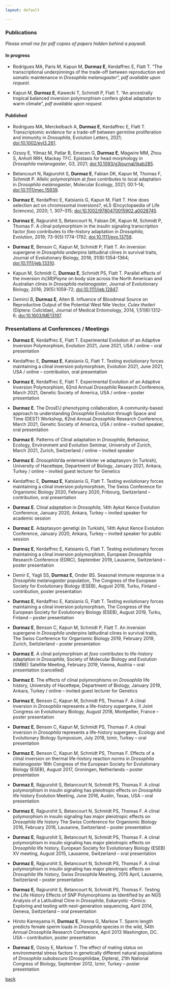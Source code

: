 ```yaml
---
layout: default

---
```


### Publications

_Please email me for pdf copies of papers hidden behind a paywall._



#### In progress 

- Rodrigues MA, Paris M, Kapun M, **Durmaz E**, Kerdaffrec E, Flatt T. “The transcriptional underpinnings of the trade-off between reproduction and somatic maintenance in _Drosophila melanogaster_”, _pdf available upon request._ 

- Kapun M, **Durmaz E**, Kawecki T, Schmidt P, Flatt T. “An ancestrally tropical balanced inversion polymorphism confers global adaptation to warm climate”, _pdf available upon request._



#### Published 

- Rodrigues MA, Merckelbach A, **Durmaz E**, Kerdaffrec E, Flatt T. Transcriptomic evidence for a trade-off between germline proliferation and immunity in _Drosophila_, Evolution Letters, 2021; [doi:10.1002/evl3.261](https://doi.org/10.1002/evl3.261).

- Ozsoy E, Yilmaz M, Patlar B, Emecen G, **Durmaz E**, Magwire MM, Zhou S, Anholt RRH, Mackay TFC. Epistasis for head morphology in _Drosophila melanogaster_, G3, 2021; [doi:10.1093/g3journal/jkab285](https://doi.org/10.1093/g3journal/jkab285). 

- Betancourt N, Rajpurohit S, **Durmaz E**, Fabian DK, Kapun M, Thomas F, Schmidt P. Allelic polymorphism at _foxo_ contributes to local adaptation in _Drosophila melanogaster_, Molecular Ecology, 2021; 00:1–14; [doi:10.1111/mec.15939](https://doi.org/10.1111/mec.15939). 

- **Durmaz E**, Kerdaffrec E, Katsianis G, Kapun M, Flatt T. How does selection act on chromosomal inversions?, eLS (Encyclopaedia of Life Sciences), 2020; 1, 307–315; [doi:10.1002/9780470015902.a0028745](https://doi.org/10.1002/9780470015902.a0028745). 

- **Durmaz E**, Rajpurohit S, Betancourt N, Fabian DK, Kapun M, Schmidt P, Thomas F. A clinal polymorphism in the insulin signaling transcription factor _foxo_ contributes to life-history adaptation in _Drosophila_, Evolution, 2019; 73-9(5):1774-1792; [doi:10.1111/evo.13759](https://doi.org/10.1111/evo.13759). 

- **Durmaz E**, Benson C, Kapun M, Schmidt P, Flatt T. An inversion supergene in _Drosophila_ underpins latitudinal clines in survival traits, Journal of Evolutionary Biology, 2018; 31(9):1354-1364; [doi:10.1111/jeb.13310](https://doi.org/10.1111/jeb.13310). 

- Kapun M, Schmidt C, **Durmaz E**, Schmidt PS, Flatt T. Parallel effects of the inversion _In(3R)Payne_ on body size across the North American and Australian clines in _Drosophila melanogaster_, Journal of Evolutionary Biology, 2016; 29(5):1059-72; [doi:10.1111/jeb.12847](https://doi.org/10.1111/jeb.12847). 

- Demirci B, **Durmaz E**, Alten B. Influence of Bloodmeal Source on Reproductive Output of the Potential West Nile Vector, _Culex theileri_ (Diptera: Culicidae), Journal of Medical Entomology, 2014, 1;51(6):1312-6; [doi:10.1603/ME13197](https://doi.org/10.1603/ME13197). 





### Presentations at Conferences / Meetings 

- **Durmaz E**, Kerdaffrec E, Flatt T. Experimental Evolution of an Adaptive Inversion Polymorphism, Evolution 2021, June 2021, USA / online – oral presentation

- Kerdaffrec E, **Durmaz E**, Katsianis G, Flatt T. Testing evolutionary forces maintaining a clinal inversion polymorphism, Evolution 2021, June 2021, USA / online – contribution, oral presentation

- **Durmaz E**, Kerdaffrec E, Flatt T. Experimental Evolution of an Adaptive Inversion Polymorphism, 62nd Annual _Drosophila_ Research Conference, March 2021, Genetic Society of America, USA / online – poster presentation

- **Durmaz E**. The DrosEU phenotyping collaboration, A community-based approach to understanding _Drosophila_ Evolution through Space and Time (DEST) Workshop, 62nd Annual _Drosophila_ Research Conference, March 2021, Genetic Society of America, USA / online – invited speaker, oral presentation

- **Durmaz E**. Patterns of Clinal adaptation in _Drosophila_, Behaviour, Ecology, Environment and Evolution Seminar, University of Zurich, March 2021, Zurich, Switzerland / online – invited speaker

- **Durmaz E**. _Drosophila_’da enlemsel klinler ve adaptasyon (in Turkish), University of Hacettepe, Department of Biology, January 2021, Ankara, Turkey / online – invited guest lecturer for Genetics

- Kerdaffrec E, **Durmaz E**, Katsianis G, Flatt T. Testing evolutionary forces maintaining a clinal inversion polymorphism, The Swiss Conference for Organismic Biology 2020, February 2020, Fribourg, Switzerland – contribution, oral presentation

- **Durmaz E**. Clinal adaptation in _Drosophila_, 14th Aykut Kence Evolution Conference, January 2020, Ankara, Turkey – invited speaker for academic session

- **Durmaz E**. Adaptasyon genetigi (in Turkish), 14th Aykut Kence Evolution Conference, January 2020, Ankara, Turkey – invited speaker for public session

- **Durmaz E**, Kerdaffrec E, Katsianis G, Flatt T. Testing evolutionary forces maintaining a clinal inversion polymorphism, European _Drosophila_ Research Conference (EDRC), September 2019, Lausanne, Switzerland – poster presentation

- Demir E, Yagli SS, **Durmaz E**, Onder BS. Seasonal immune response in a _Drosophila melanogaster_ population, The Congress of the European Society for Evolutionary Biology (ESEB), August 2019, Turku, Finland – contribution, poster presentation

- **Durmaz E**, Kerdaffrec E, Katsianis G, Flatt T. Testing evolutionary forces maintaining a clinal inversion polymorphism, The Congress of the European Society for Evolutionary Biology (ESEB), August 2019, Turku, Finland – poster presentation

- **Durmaz E**, Benson C, Kapun M, Schmidt P, Flatt T. An inversion supergene in _Drosophila_ underpins latitudinal clines in survival traits, The Swiss Conference for Organismic Biology 2019, February 2019, Zurich, Switzlerland – poster presentation

- **Durmaz E**. A clinal polymorphism at _foxo_ contributes to life-history adaptation in _Drosophila_, Society of Molecular Biology and Evolution (SMBE) Satellite Meeting, February 2019, Vienna, Austria – oral presentation (cancelled)

- **Durmaz E**. The effects of clinal polymorphisms on _Drosophila_ life history, University of Hacettepe, Department of Biology, January 2019, Ankara, Turkey / online – invited guest lecturer for Genetics

- **Durmaz E**, Benson C, Kapun M, Schmidt PS, Thomas F. A clinal inversion in _Drosophila_ represents a life-history supergene, II Joint Congress on Evolutionary Biology, August 2018, Montpellier, France – poster presentation

- **Durmaz E**, Benson C, Kapun M, Schmidt PS, Thomas F. A clinal inversion in _Drosophila_ represents a life-history supergene, Ecology and Evolutionary Biology Symposium, July 2018, Izmir, Turkey – oral presentation

- **Durmaz E**, Benson C, Kapun M, Schmidt PS, Thomas F. Effects of a clinal inversion on thermal life-history reaction norms in _Drosophila melanogaster_ 16th Congress of the European Society for Evolutionary Biology (ESEB), August 2017, Groningen, Netherlands – poster presentation

- **Durmaz E**, Rajpurohit S, Betancourt N, Schmidt PS, Thomas F. A clinal polymorphism in insulin signaling has pleiotropic effects on _Drosophila_ life history Evolution Meeting, June 2016, Austin, Texas, USA – oral presentation

- **Durmaz E**, Rajpurohit S, Betancourt N, Schmidt PS, Thomas F. A clinal polymorphism in insulin signaling has major pleiotropic effects on _Drosophila_ life history The Swiss Conference for Organismic Biology 2016, February 2016, Lausanne, Switzerland – poster presentation 

- **Durmaz E**, Rajpurohit S, Betancourt N, Schmidt PS, Thomas F. A clinal polymorphism in insulin signaling has major pleiotropic effects on _Drosophila_ life history, European Society for Evolutionary Biology (ESEB) XV meeting, August 2015, Lausanne, Switzerland – oral presentation 

- **Durmaz E**, Rajpurohit S, Betancourt N, Schmidt PS, Thomas F. A clinal polymorphism in insulin signaling has major pleiotropic effects on _Drosophila_ life history, Swiss Drosophila Meeting, 2015 April, Lausanne, Switzerland – poster presentation 

- **Durmaz E**, Rajpurohit S, Betancourt N, Schmidt PS, Thomas F. Testing the Life History Effects of SNP Polymorphisms as Identified by an NGS Analysis of a Latitudinal Cline in _Drosophila_, Eukaryotic –Omics: Exploring and testing with next-generation sequencing, April 2014, Geneva, Switzerland – oral presentation

- Hiroto Kameyama H, **Durmaz E**, Hanna G, Markow T. Sperm length predicts female sperm loads in _Drosophila_ species in the wild, 54th Annual Drosophila Research Conference, April 2013 Washington, DC. USA – contribution, poster presentation

- **Durmaz E**, Ozsoy E, Markow T. The effect of mating status on environmental stress factors in genetically different natural populations of _Drosophila subobscura_ (Drosophilidae, Diptera), 21th National Congress of Biology, September 2012, Izmir, Turkey – poster presentation


[back](./)

